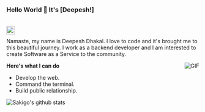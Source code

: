 ### Hello World 👋 It's [Deepesh!]

<br/>


<a href="https://www.linkedin.com/in/deepyes02/">
<img align="left" alt="Deepesh Dhakal" width="22px" src="https://cdn.jsdelivr.net/npm/simple-icons@v3/icons/linkedin.svg" />
</a>
<br />

Namaste, my name is Deepesh Dhakal. I love to code and it's brought me to this beautiful journey. I work as a backend developer and I am interested to create Software as a Service to the community.


<img align="right" alt="GIF" src="https://media.giphy.com/media/USV0ym3bVWQJJmNu3N/giphy.gif" />



**Here's what I can do**
- Develop the web.
- Command the terminal.
- Build public relationship.


![Sakigo's github stats](https://github-readme-stats.vercel.app/api?username=deepyes02&show_icons=true&hide_border=true)

<!--
**deepyes02/deepyes02** is a ✨ _special_ ✨ repository because its `README.md` (this file) appears on your GitHub profile.

Here are some ideas to get you started:

- 🔭 I’m currently working on ...
- 🌱 I’m currently learning ...
- 👯 I’m looking to collaborate on ...
- 🤔 I’m looking for help with ...
- 💬 Ask me about ...
- 📫 How to reach me: ...
- 😄 Pronouns: ...
- ⚡ Fun fact: ...
-->
